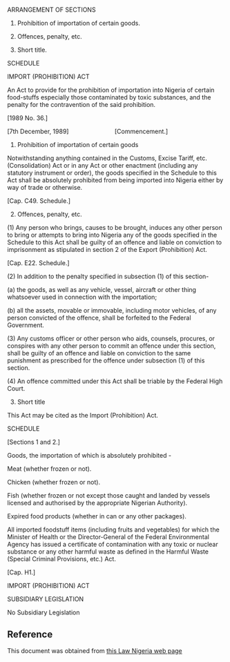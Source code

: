 # 

ARRANGEMENT OF SECTIONS

1. Prohibition of importation of certain goods.

2. Offences, penalty, etc.

3. Short title.

SCHEDULE

IMPORT (PROHIBITION) ACT

An Act to provide for the prohibition of importation into Nigeria of certain food-stuffs especially those contaminated by toxic substances, and the penalty for the contravention of the said prohibition.

[1989 No. 36.]

[7th December, 1989]                           [Commencement.]

1. Prohibition of importation of certain goods

Notwithstanding anything contained in the Customs, Excise Tariff, etc. (Consolidation) Act or in any Act or other enactment (including any statutory instrument or order), the goods specified in the Schedule to this Act shall be absolutely prohibited from being imported into Nigeria either by way of trade or otherwise.

[Cap. C49. Schedule.]

2. Offences, penalty, etc.

(1) Any person who brings, causes to be brought, induces any other person to bring or attempts to bring into Nigeria any of the goods specified in the Schedule to this Act shall be guilty of an offence and liable on conviction to imprisonment as stipulated in section 2 of the Export (Prohibition) Act.

[Cap. E22. Schedule.]

(2) In addition to the penalty specified in subsection (1) of this section-

(a) the goods, as well as any vehicle, vessel, aircraft or other thing whatsoever used in connection with the importation;

(b) all the assets, movable or immovable, including motor vehicles, of any person convicted of the offence, shall be forfeited to the Federal Government.

(3) Any customs officer or other person who aids, counsels, procures, or conspires with any other person to commit an offence under this section, shall be guilty of an offence and liable on conviction to the same punishment as prescribed for the offence under subsection (1) of this section.

(4) An offence committed under this Act shall be triable by the Federal High Court.

3. Short title

This Act may be cited as the Import (Prohibition) Act.

SCHEDULE

[Sections 1 and 2.]

Goods, the importation of which is absolutely prohibited -

Meat (whether frozen or not).

Chicken (whether frozen or not).

Fish (whether frozen or not except those caught and landed by vessels licensed and authorised by the appropriate Nigerian Authority).

Expired food products (whether in can or any other packages).

All imported foodstuff items (including fruits and vegetables) for which the Minister of Health or the Director-General of the Federal Environmental Agency has issued a certificate of contamination with any toxic or nuclear substance or any other harmful waste as defined in the Harmful Waste (Special Criminal Provisions, etc.) Act.

[Cap. H1.]

IMPORT (PROHIBITION) ACT

SUBSIDIARY LEGISLATION

No Subsidiary Legislation

## Reference

This document was obtained from [this Law Nigeria web page](http://www.lawnigeria.com/LFN/I/Import-%28Prohibition%29Act.php)

